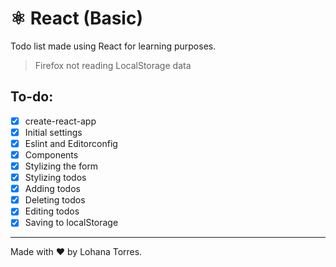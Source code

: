 # ⚛️ React (Basic)
Todo list made using React for learning purposes.

> Firefox not reading LocalStorage data
## To-do:
- [x] create-react-app
- [x] Initial settings
- [x] Eslint and Editorconfig
- [x] Components
- [x] Stylizing the form
- [x] Stylizing todos
- [x] Adding todos
- [x] Deleting todos
- [x] Editing todos
- [x] Saving to localStorage

---
Made with ❤️ by Lohana Torres.
